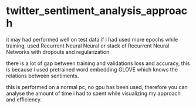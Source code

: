 # twitter_sentiment_analysis_approach

it may had performed well on test data if i had used more epochs while training, used Recurrent Neural Neural or stack of Recurrent Neural Networks with
dropouts and regularization.

there is a lot of gap between training and validations loss and accuracy, this is because i used pretrained word embedding GLOVE which knows the 
relations between sentiments.

this is performed on a normal pc, no gpu has been used, therefore you can analyse the amount of time i had to spent while visualizing my approach
and efficiency.
